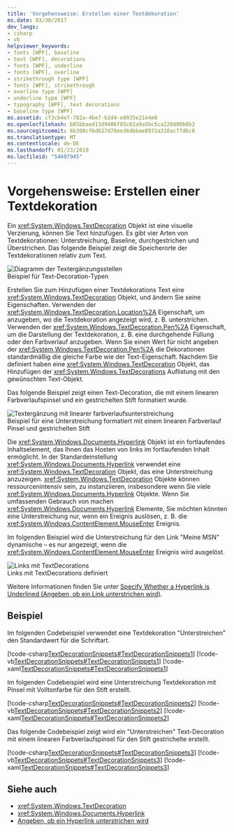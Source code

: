 ```yaml
---
title: 'Vorgehensweise: Erstellen einer Textdekoration'
ms.date: 03/30/2017
dev_langs:
- csharp
- vb
helpviewer_keywords:
- fonts [WPF], baseline
- text [WPF], decorations
- fonts [WPF], underline
- fonts [WPF], overline
- strikethrough type [WPF]
- fonts [WPF], strikethrough
- overline type [WPF]
- underline type [WPF]
- typography [WPF], text decorations
- baseline type [WPF]
ms.assetid: cf3cb4e7-782a-4be7-b2d4-e0935e21e4e0
ms.openlocfilehash: b85bbaed13d9406f85c62a9a5bc5ca220d90b0b2
ms.sourcegitcommit: 6b308cf6d627d78ee36dbbae8972a310ac7fd6c8
ms.translationtype: MT
ms.contentlocale: de-DE
ms.lasthandoff: 01/23/2019
ms.locfileid: "54607945"
---
```

# <a name="how-to-create-a-text-decoration"></a>Vorgehensweise: Erstellen einer Textdekoration
Ein <xref:System.Windows.TextDecoration> Objekt ist eine visuelle Verzierung, können Sie Text hinzufügen. Es gibt vier Arten von Textdekorationen: Unterstreichung, Baseline, durchgestrichen und Überstrichen. Das folgende Beispiel zeigt die Speicherorte der Textdekorationen relativ zum Text.  
  
 ![Diagramm der Textergänzungsstellen](../../../../docs/framework/wpf/advanced/media/textdecoration01.gif "TextDecoration01")  
Beispiel für Text-Decoration-Typen  
  
 Erstellen Sie zum Hinzufügen einer Textdekorations Text eine <xref:System.Windows.TextDecoration> Objekt, und ändern Sie seine Eigenschaften. Verwenden der <xref:System.Windows.TextDecoration.Location%2A> Eigenschaft, um anzugeben, wo die Textdekoration angezeigt wird, z. B. unterstrichen. Verwenden der <xref:System.Windows.TextDecoration.Pen%2A> Eigenschaft, um die Darstellung der Textdekoration, z. B. eine durchgehende Füllung oder den Farbverlauf anzugeben. Wenn Sie einen Wert für nicht angeben der <xref:System.Windows.TextDecoration.Pen%2A> die Dekorationen standardmäßig die gleiche Farbe wie der Text-Eigenschaft. Nachdem Sie definiert haben eine <xref:System.Windows.TextDecoration> Objekt, das Hinzufügen der <xref:System.Windows.TextDecorations> Auflistung mit den gewünschten Text-Objekt.  
  
 Das folgende Beispiel zeigt einen Text-Decoration, die mit einem linearen Farbverlaufspinsel und ein gestrichelten Stift formatiert wurde.  
  
 ![Textergänzung mit linearer farbverlaufsunterstreichung](../../../../docs/framework/wpf/advanced/media/textdecoration02.png "TextDecoration02")  
Beispiel für eine Unterstreichung formatiert mit einem linearen Farbverlauf Pinsel und gestrichelten Stift  
  
 Die <xref:System.Windows.Documents.Hyperlink> Objekt ist ein fortlaufendes Inhaltselement, das Ihnen das Hosten von links im fortlaufenden Inhalt ermöglicht. In der Standardeinstellung <xref:System.Windows.Documents.Hyperlink> verwendet eine <xref:System.Windows.TextDecoration> Objekt, das eine Unterstreichung anzuzeigen. <xref:System.Windows.TextDecoration> Objekte können ressourcenintensiv sein, zu instanziieren, insbesondere wenn Sie viele <xref:System.Windows.Documents.Hyperlink> Objekte. Wenn Sie umfassenden Gebrauch von machen <xref:System.Windows.Documents.Hyperlink> Elemente, Sie möchten könnten eine Unterstreichung nur, wenn ein Ereignis auslösen, z. B. die <xref:System.Windows.ContentElement.MouseEnter> Ereignis.  
  
 Im folgenden Beispiel wird die Unterstreichung für den Link "Meine MSN" dynamische – es nur angezeigt, wenn die <xref:System.Windows.ContentElement.MouseEnter> Ereignis wird ausgelöst.  
  
 ![Links mit TextDecorations](../../../../docs/framework/wpf/advanced/media/textdecoration03.png "TextDecoration03")  
Links mit TextDecorations definiert  
  
 Weitere Informationen finden Sie unter [Specify Whether a Hyperlink is Underlined (Angeben, ob ein Link unterstrichen wird)](../../../../docs/framework/wpf/advanced/how-to-specify-whether-a-hyperlink-is-underlined.md).  
  
## <a name="example"></a>Beispiel  
 Im folgenden Codebeispiel verwendet eine Textdekoration "Unterstreichen" den Standardwert für die Schriftart.  
  
 [!code-csharp[TextDecorationSnippets#TextDecorationSnippets1](../../../../samples/snippets/csharp/VS_Snippets_Wpf/TextDecorationSnippets/CSharp/Window1.xaml.cs#textdecorationsnippets1)]
 [!code-vb[TextDecorationSnippets#TextDecorationSnippets1](../../../../samples/snippets/visualbasic/VS_Snippets_Wpf/TextDecorationSnippets/visualbasic/window1.xaml.vb#textdecorationsnippets1)]
 [!code-xaml[TextDecorationSnippets#TextDecorationSnippets1](../../../../samples/snippets/csharp/VS_Snippets_Wpf/TextDecorationSnippets/CSharp/Window1.xaml#textdecorationsnippets1)]  
  
 Im folgenden Codebeispiel wird eine Unterstreichung Textdekoration mit Pinsel mit Volltonfarbe für den Stift erstellt.  
  
 [!code-csharp[TextDecorationSnippets#TextDecorationSnippets2](../../../../samples/snippets/csharp/VS_Snippets_Wpf/TextDecorationSnippets/CSharp/Window1.xaml.cs#textdecorationsnippets2)]
 [!code-vb[TextDecorationSnippets#TextDecorationSnippets2](../../../../samples/snippets/visualbasic/VS_Snippets_Wpf/TextDecorationSnippets/visualbasic/window1.xaml.vb#textdecorationsnippets2)]
 [!code-xaml[TextDecorationSnippets#TextDecorationSnippets2](../../../../samples/snippets/csharp/VS_Snippets_Wpf/TextDecorationSnippets/CSharp/Window1.xaml#textdecorationsnippets2)]  
  
 Das folgende Codebeispiel zeigt wird ein "Unterstreichen" Text-Decoration mit einem linearen Farbverlaufspinsel für den Stift gestrichelte erstellt.  
  
 [!code-csharp[TextDecorationSnippets#TextDecorationSnippets3](../../../../samples/snippets/csharp/VS_Snippets_Wpf/TextDecorationSnippets/CSharp/Window1.xaml.cs#textdecorationsnippets3)]
 [!code-vb[TextDecorationSnippets#TextDecorationSnippets3](../../../../samples/snippets/visualbasic/VS_Snippets_Wpf/TextDecorationSnippets/visualbasic/window1.xaml.vb#textdecorationsnippets3)]
 [!code-xaml[TextDecorationSnippets#TextDecorationSnippets3](../../../../samples/snippets/csharp/VS_Snippets_Wpf/TextDecorationSnippets/CSharp/Window1.xaml#textdecorationsnippets3)]  
  
## <a name="see-also"></a>Siehe auch
- <xref:System.Windows.TextDecoration>
- <xref:System.Windows.Documents.Hyperlink>
- [Angeben, ob ein Hyperlink unterstrichen wird](../../../../docs/framework/wpf/advanced/how-to-specify-whether-a-hyperlink-is-underlined.md)
